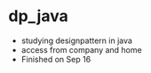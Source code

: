dp_java
=======

<ul>
	<li>studying designpattern in java</li>
	<li>access from company and home</li>
	<li>Finished on Sep 16</li>
<ul>

